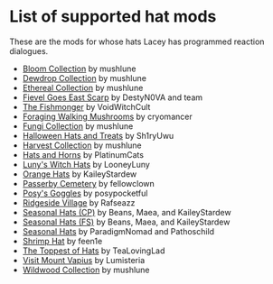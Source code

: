 # List of supported hat mods

These are the mods for whose hats Lacey has programmed reaction dialogues.

* [Bloom Collection](https://ko-fi.com/s/b25ce4ae02) by mushlune
* [Dewdrop Collection](https://ko-fi.com/s/3ef5fdd2e0) by mushlune
* [Ethereal Collection](https://ko-fi.com/s/7176dd8e69) by mushlune
* [Fievel Goes East Scarp](https://www.nexusmods.com/stardewvalley/mods/17315) by DestyN0VA and team
* [The Fishmonger](https://www.nexusmods.com/stardewvalley/mods/16326) by VoidWitchCult
* [Foraging Walking Mushrooms](https://www.nexusmods.com/stardewvalley/mods/24354) by cryomancer
* [Fungi Collection](https://ko-fi.com/s/14bfa9c751) by mushlune
* [Halloween Hats and Treats](https://www.nexusmods.com/stardewvalley/mods/28907) by Sh1ryUwu
* [Harvest Collection](https://ko-fi.com/s/24ab745815) by mushlune
* [Hats and Horns](https://www.nexusmods.com/stardewvalley/mods/17405) by PlatinumCats
* [Luny's Witch Hats](https://www.nexusmods.com/stardewvalley/mods/25195) by LooneyLuny
* [Orange Hats](https://www.nexusmods.com/stardewvalley/mods/28379) by KaileyStardew
* [Passerby Cemetery](https://www.nexusmods.com/stardewvalley/mods/22600) by fellowclown
* [Posy's Goggles](https://www.nexusmods.com/stardewvalley/mods/32940) by posypocketful
* [Ridgeside Village](https://www.nexusmods.com/stardewvalley/mods/7286) by Rafseazz
* [Seasonal Hats (CP)](https://www.nexusmods.com/stardewvalley/mods/25060) by Beans, Maea, and KaileyStardew
* [Seasonal Hats (FS)](https://www.nexusmods.com/stardewvalley/mods/13682) by Beans, Maea, and KaileyStardew
* [Seasonal Hats](https://www.nexusmods.com/stardewvalley/mods/2982) by ParadigmNomad and Pathoschild
* [Shrimp Hat](https://www.nexusmods.com/stardewvalley/mods/30576) by feen1e
* [The Toppest of Hats](https://www.nexusmods.com/stardewvalley/mods/26293) by TeaLovingLad
* [Visit Mount Vapius](https://www.nexusmods.com/stardewvalley/mods/9600) by Lumisteria
* [Wildwood Collection](https://ko-fi.com/s/ce9ae95a79) by mushlune
